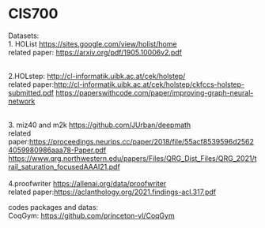 # CIS700

Datasets:
<br /> 1. HOList https://sites.google.com/view/holist/home
<br /> related paper: https://arxiv.org/pdf/1905.10006v2.pdf


<br /> 2.HOLstep: http://cl-informatik.uibk.ac.at/cek/holstep/
<br /> related paper:http://cl-informatik.uibk.ac.at/cek/holstep/ckfccs-holstep-submitted.pdf
https://paperswithcode.com/paper/improving-graph-neural-network
<br /> 

<br /> 3. miz40 and m2k  https://github.com/JUrban/deepmath
<br /> related paper:https://proceedings.neurips.cc/paper/2018/file/55acf8539596d25624059980986aaa78-Paper.pdf
https://www.qrg.northwestern.edu/papers/Files/QRG_Dist_Files/QRG_2021/trail_saturation_focusedAAAI21.pdf
<br /> 
<br /> 4.proofwriter https://allenai.org/data/proofwriter
<br /> related paper:https://aclanthology.org/2021.findings-acl.317.pdf

codes packages and datas:
<br /> CoqGym: https://github.com/princeton-vl/CoqGym

